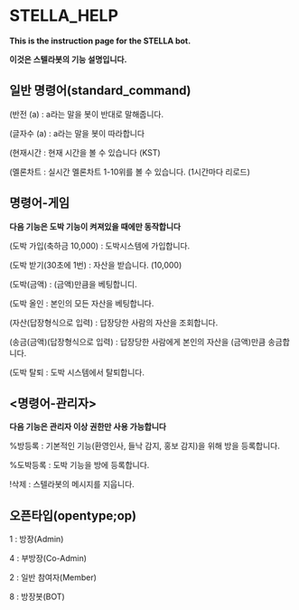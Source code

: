 # STELLA_HELP
**This is the instruction page for the STELLA bot.**

**이것은 스텔라봇의 기능 설명입니다.**

## 일반 명령어(standard_command)

(반전 (a) : a라는 말을 봇이 반대로 말해줍니다.

(글자수 (a) : a라는 말을 봇이 따라합니다

(현재시간 : 현재 시간을 볼 수 있습니다 (KST)

(멜론차트 : 실시간 멜론차트 1-10위를 볼 수 있습니다. (1시간마다 리로드)

## 명령어-게임
**다음 기능은 도박 기능이 켜져있을 때에만 동작합니다**

(도박 가입(축하금 10,000) : 도박시스템에 가입합니다.

(도박 받기(30초에 1번) : 자산을 받습니다. (10,000)

(도박(금액) : (금액)만큼을 베팅합니디.

(도박 올인 : 본인의 모든 자산을 베팅합니다.

(자산(답장형식으로 입력) : 답장당한 사람의 자산을 조회합니다.

(송금(금액)(답장형식으로 입력) : 답장당한 사람에게 본인의 자산을 (금액)만큼 송금합니다.

(도박 탈퇴 : 도박 시스템에서 탈퇴합니다.

## <명령어-관리자>

**다음 기능은 관리자 이상 권한만 사용 가능합니다**

%방등록 : 기본적인 기능(환영인사, 들낙 감지, 홍보 감지)을 위해 방을 등록합니다.

%도박등록 : 도박 기능을 방에 등록합니다.

!삭제 : 스텔라봇의 메시지를 지웁니다.

## 오픈타입(opentype;op)

1 : 방장(Admin)

4 : 부방장(Co-Admin)

2 : 일반 참여자(Member)

8 : 방장봇(BOT)
